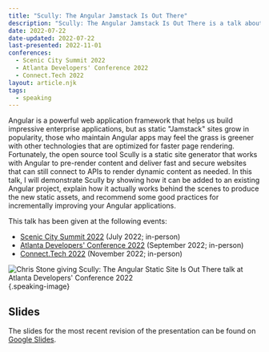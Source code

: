 ```yaml
---
title: "Scully: The Angular Jamstack Is Out There"
description: "Scully: The Angular Jamstack Is Out There is a talk about the static site generator that has been presented at Scenic City Summit 2022 and Connect.Tech 2022."
date: 2022-07-22
date-updated: 2022-07-22
last-presented: 2022-11-01
conferences:
  - Scenic City Summit 2022
  - Atlanta Developers' Conference 2022
  - Connect.Tech 2022
layout: article.njk
tags:
  - speaking
---
```

Angular is a powerful web application framework that helps us build impressive enterprise applications, but as static "Jamstack" sites grow in popularity, those who maintain Angular apps may feel the grass is greener with other technologies that are optimized for faster page rendering. Fortunately, the open source tool Scully is a static site generator that works with Angular to pre-render content and deliver fast and secure websites that can still connect to APIs to render dynamic content as needed. In this talk, I will demonstrate Scully by showing how it can be added to an existing Angular project, explain how it actually works behind the scenes to produce the new static assets, and recommend some good practices for incrementally improving your Angular applications.

This talk has been given at the following events:

- [Scenic City Summit 2022](https://sceniccitysummit.com/2022-schedule/) (July 2022; in-person)
- [Atlanta Developers' Conference 2022](https://www.atldevcon.com/schedule) (September 2022; in-person)
- [Connect.Tech 2022](https://2022.connect.tech/session/?id=351073) (November 2022; in-person)

![Chris Stone giving Scully: The Angular Static Site Is Out There talk at Atlanta Developers' Conference 2022](/img/scully-event-adc.jpeg){.speaking-image}

## Slides

The slides for the most recent revision of the presentation can be found on [Google Slides](https://docs.google.com/presentation/d/1yo1rwowzje6MBiLz1udCs2VsqxYzDfVqnThRTIdybCY/edit).